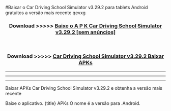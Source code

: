 #Baixar o Car Driving School Simulator v3.29.2  para tablets Android gratuitos a versão mais recente qevxg


<div align="center">
<h3>Download >>>>> <a href="https://pt-web.web.app/?pt= Car Driving School Simulator v3.29.2">Baixe o A P K Car Driving School Simulator v3.29.2 [sem anúncios]</a></h3><br>

<h3>Download >>>>> <a href="https://pt-web.web.app/?pt= Car Driving School Simulator v3.29.2">Car Driving School Simulator v3.29.2 Baixar APKs</a></h3>
</div>

----------------------------------------------------------

----------------------------------------------------------

----------------------------------------------------------

Baixar APKs Car Driving School Simulator v3.29.2 e obtenha a versão mais recente

Baixe o aplicativo. {title} APKs O nome é a versão para .Android.


